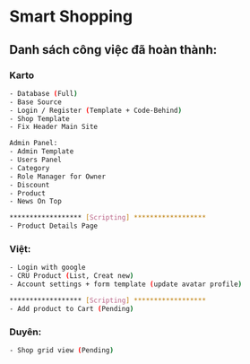 # Smart Shopping

## Danh sách công việc đã hoàn thành:
### Karto
```bash
- Database (Full)
- Base Source
- Login / Register (Template + Code-Behind)
- Shop Template
- Fix Header Main Site

Admin Panel:
- Admin Template
- Users Panel
- Category
- Role Manager for Owner
- Discount
- Product
- News On Top

****************** [Scripting] ******************
- Product Details Page

```
### Việt:
```bash
- Login with google
- CRU Product (List, Creat new)
- Account settings + form template (update avatar profile)

****************** [Scripting] ******************
- Add product to Cart (Pending)
```
### Duyên:
```bash
- Shop grid view (Pending)
```
